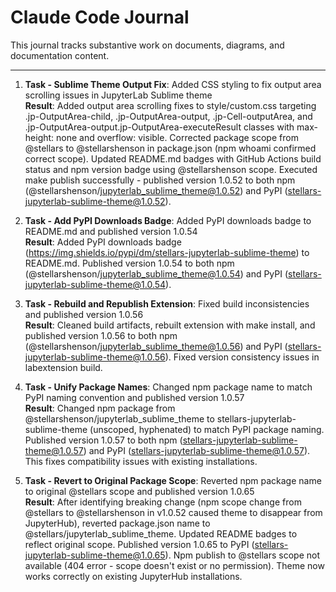 # Claude Code Journal

This journal tracks substantive work on documents, diagrams, and documentation content.

---

1. **Task - Sublime Theme Output Fix**: Added CSS styling to fix output area scrolling issues in JupyterLab Sublime theme<br>
    **Result**: Added output area scrolling fixes to style/custom.css targeting .jp-OutputArea-child, .jp-OutputArea-output, .jp-Cell-outputArea, and .jp-OutputArea-output.jp-OutputArea-executeResult classes with max-height: none and overflow: visible. Corrected package scope from @stellars to @stellarshenson in package.json (npm whoami confirmed correct scope). Updated README.md badges with GitHub Actions build status and npm version badge using @stellarshenson scope. Executed make publish successfully - published version 1.0.52 to both npm (@stellarshenson/jupyterlab_sublime_theme@1.0.52) and PyPI (stellars-jupyterlab-sublime-theme@1.0.52).

2. **Task - Add PyPI Downloads Badge**: Added PyPI downloads badge to README.md and published version 1.0.54<br>
    **Result**: Added PyPI downloads badge (https://img.shields.io/pypi/dm/stellars-jupyterlab-sublime-theme) to README.md. Published version 1.0.54 to both npm (@stellarshenson/jupyterlab_sublime_theme@1.0.54) and PyPI (stellars-jupyterlab-sublime-theme@1.0.54).

3. **Task - Rebuild and Republish Extension**: Fixed build inconsistencies and published version 1.0.56<br>
    **Result**: Cleaned build artifacts, rebuilt extension with make install, and published version 1.0.56 to both npm (@stellarshenson/jupyterlab_sublime_theme@1.0.56) and PyPI (stellars-jupyterlab-sublime-theme@1.0.56). Fixed version consistency issues in labextension build.

4. **Task - Unify Package Names**: Changed npm package name to match PyPI naming convention and published version 1.0.57<br>
    **Result**: Changed npm package from @stellarshenson/jupyterlab_sublime_theme to stellars-jupyterlab-sublime-theme (unscoped, hyphenated) to match PyPI package naming. Published version 1.0.57 to both npm (stellars-jupyterlab-sublime-theme@1.0.57) and PyPI (stellars-jupyterlab-sublime-theme@1.0.57). This fixes compatibility issues with existing installations.

5. **Task - Revert to Original Package Scope**: Reverted npm package name to original @stellars scope and published version 1.0.65<br>
    **Result**: After identifying breaking change (npm scope change from @stellars to @stellarshenson in v1.0.52 caused theme to disappear from JupyterHub), reverted package.json name to @stellars/jupyterlab_sublime_theme. Updated README badges to reflect original scope. Published version 1.0.65 to PyPI (stellars-jupyterlab-sublime-theme@1.0.65). Npm publish to @stellars scope not available (404 error - scope doesn't exist or no permission). Theme now works correctly on existing JupyterHub installations.
